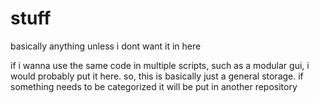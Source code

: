 # stuff
basically anything unless i dont want it in here

if i wanna use the same code in multiple scripts, such as a modular gui, i would probably put it here. so, this is basically just a general storage. if something needs to be categorized it will be put in another repository
